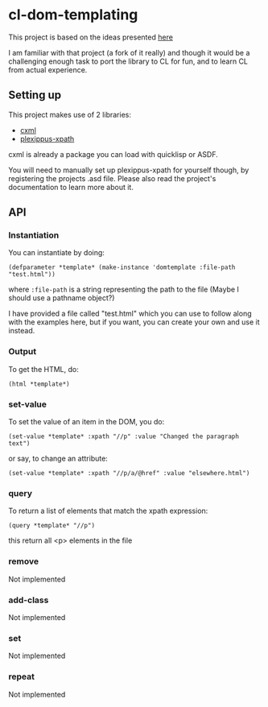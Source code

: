 # cl-dom-templating

This project is based on the ideas presented [here](http://camendesign.com/code/dom_templating)

I am familiar with that project (a fork of it really) and though it would be a challenging enough task to port the library to CL for fun, and to learn CL from actual experience.

## Setting up

This project makes use of 2 libraries:

* [cxml](https://common-lisp.net/project/cxml/)
* [plexippus-xpath](https://common-lisp.net/project/plexippus-xpath/)

cxml is already a package you can load with quicklisp or ASDF.

You will need to manually set up plexippus-xpath for yourself though, by registering the projects .asd file. Please also read the project's documentation to learn more about it.

## API

### Instantiation

You can instantiate by doing:

	(defparameter *template* (make-instance 'domtemplate :file-path "test.html"))

where `:file-path` is a string representing the path to the file (Maybe I should use a pathname object?)

I have provided a file called "test.html" which you can use to follow along with the examples here, but if you want, you can create your own and use it instead.

### Output

To get the HTML, do:

	(html *template*)

### set-value

To set the value of an item in the DOM, you do:

	(set-value *template* :xpath "//p" :value "Changed the paragraph text")

or say, to change an attribute:

	(set-value *template* :xpath "//p/a/@href" :value "elsewhere.html")

### query

To return a list of elements that match the xpath expression:

	(query *template* "//p")

this return all &lt;p&gt; elements in the file

### remove

Not implemented

### add-class

Not implemented

### set

Not implemented

### repeat

Not implemented
